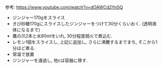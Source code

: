 参考: https://www.youtube.com/watch?v=dOAWCd2Yn5Q
- ジンジャー170gをスライス
- きび砂糖170gにスライスしたジンジャーをつけて30分くらいおく. (透明液体になるまで)
- 鷹の爪2本と水80mlをいれ, 30分程度弱火で煮込む.
- レモン1個をスライスし, 上記に追加し, さらに沸騰するまでまち, そこから1分ほど煮る.  
- 常温で放置 
- ジンジャーを濾過し, 他cは容器に移す.
